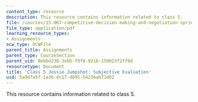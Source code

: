 ```yaml
---
content_type: resource
description: This resource contains information related to class 5.
file: /courses/15-067-competitive-decision-making-and-negotiation-spring-2011/5a9d7a5f1a36dc17d09554236ab71d02_MIT15_067S11_Cl5_Je_Jum_SE.pdf
file_type: application/pdf
learning_resource_types:
- Assignments
ocw_type: OCWFile
parent_title: Assignments
parent_type: CourseSection
parent_uid: 0ebbd238-3ebb-f9f8-921b-159023f2ff9d
resourcetype: Document
title: 'Class 5 Jessie Jumpshot: Subjective Evaluation'
uid: 5a9d7a5f-1a36-dc17-d095-54236ab71d02
---
```

This resource contains information related to class 5.

